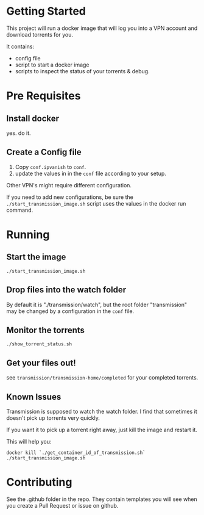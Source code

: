 # Getting Started

This project will run a docker image that will log you into a VPN account and download torrents for you. 

It contains: 

* config file
* script to start a docker image
* scripts to inspect the status of your torrents & debug.

# Pre Requisites

## Install docker

yes. do it.

## Create a Config file

1. Copy `conf.ipvanish` to `conf`.
2. update the values in in the `conf` file according to your setup. 

Other VPN's might require different configuration.

If you need to add new configurations, be sure the `./start_transmission_image.sh` script uses the values in the docker run command.

# Running

## Start the image

`./start_transmission_image.sh`

## Drop files into the watch folder

By default it is "./transmission/watch",  but the root folder "transmission" may be changed by a configuration in the `conf` file.

## Monitor the torrents

`./show_torrent_status.sh`

## Get your files out!

see `transmission/transmission-home/completed` for your completed torrents. 

## Known Issues

Transmission is supposed to watch the watch folder.   I find that sometimes it doesn't pick up torrents very quickly.

If you want it to pick up a torrent right away, just kill the image and restart it. 

This will help you: 

```
docker kill `./get_container_id_of_transmission.sh`
./start_transmission_image.sh

```

# Contributing

See the .github folder in the repo.  They contain templates you will see when you create a Pull Request or issue on github.
